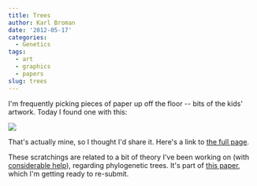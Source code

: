 ```yaml
---
title: Trees
author: Karl Broman
date: '2012-05-17'
categories:
  - Genetics
tags:
  - art
  - graphics
  - papers
slug: trees
---
```


I'm frequently picking pieces of paper up off the floor -- bits of the kids' artwork.  Today I found one with this:

![](http://kbroman.files.wordpress.com/2012/05/tree.png)

That's actually mine, so I thought I'd share it.  Here's a link to [the full page](http://kbroman.files.wordpress.com/2012/05/trees1.pdf).

These scratchings are related to a bit of theory I've been working on (with [considerable help](http://www.stat.wisc.edu/~ane)), regarding phylogenetic trees.  It's part of [this paper](http://www.biostat.wisc.edu/~kbroman/publications/phyloqtl_combined.pdf), which I'm getting ready to re-submit.
